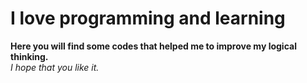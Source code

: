 <h1>I love programming and learning</h1>

<b> Here you will find some codes that helped me to improve my logical thinking.</b>
<br>
<i>I hope that you like it.</i>
